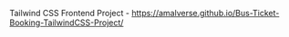Tailwind CSS Frontend Project - https://amalverse.github.io/Bus-Ticket-Booking-TailwindCSS-Project/
